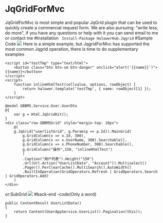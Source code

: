 # JqGridForMvc
JqGridForMvc is most simple and popular JqGrid plugin that can be used to quickly create a commercial request form. We are also pursuing: "write less, do more", if you have any questions or help with it you can send email to me or contact me
#Installation
``` Install-Package HalowerHub.Jqgrid```
#Sample Code
![](http://images.cnitblog.com/blog/360406/201502/081159015477052.gif)
Here is a simple example, but JqgridForMvc has supported the most common Jqgrid operation, there is time to do supplementary examples
```
<script id="testTmp" type="text/html">                                 
    <button class="btn btn-sm btn-danger" onclick="alert('{{name}}')">{{name}}</button>                                 
</script>                                   
<script>                                                             
    function inlineHtmlTest(cellvalue, options, rowObject) {                                    
        return halower.template('testTmp', { name: rowObject[1] });                                    
    }                                                             
</script>   

@model GBBMS.Service.User.UserDto
@{
    var g = Html.JqGridKit();
}
<div class="row GBBMSGrid" style="margin-top: 10px">                              
    @(                                  
    g.JqGrid("userlistGrid", g.Param(p => p.Id)).MainGrid(                                
        g.GridColumn(x => x.Id, 300),                                   
        g.GridColumn(x => x.UserName, 300).Searchable(),                                    
        g.GridColumn(x => x.PhoneNumber, 300).Searchable(),                                    
        g.GridColumn("操作",150, "inlineHtmlTest")                                    
        )                                  
        .Caption("用户列表").Height("150")                        
        .Url(Url.Action("UserListData", "Account")).Multiselect()                        
        .Pager().PerClearCache().MultiSearch().AutoWidth()                          
        .BuiltInOperation(GridOperators.Refresh | GridOperators.Search | GridOperators.Add)                                  
    )                               
</div>
```
or:SubGrid
![](http://images.cnitblog.com/blog2015/360406/201503/160929184381770.png)
#back-end -code(Only a word)
```
public ContentResult UserListData()
{
    return Content(UserAppService.UserList().Pagination(this));
}
```

